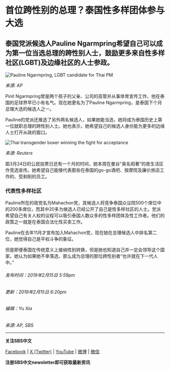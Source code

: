# 首位跨性别的总理？泰国性多样团体参与大选

## 泰国党派候选人Pauline Ngarmpring希望自己可以成为第一位当选总理的跨性别人士，鼓励更多来自性多样社区(LGBT)及边缘社区的人士参政。

![Pauline Ngarmpring, LGBT candidate for Thai PM](https://images.sbs.com.au/dims4/default/7ce7051/2147483647/strip/true/crop/1280x720+0+64/resize/1280x720!/quality/90/?url=http%3A%2F%2Fsbs-au-brightspot.s3.amazonaws.com%2Fdrupal%2Fyourlanguage%2Fpublic%2F469106ad-cd61-4aed-af4a-1b1897ea4d1a_1550213855.jpeg&imwidth=1280)

*来源: AP*

Pinit Ngarmpring曾是两个孩子的父亲、公司的高管并从事体育宣传工作，他在泰国的足球界早已小有名气。现在她更名为了Pauline Ngarmpring，是泰国下个月总理大选的候选人之一。

Pauline的党派还推选了另外两名候选人，如果她能当选，她将成为泰国历史上第一位就职总理的跨性别人士。她也表示，她希望自己的候选人身份能为更多的边缘人士打开从政的窗口。

![Thai transgender boxer winning the fight for acceptance](https://images.sbs.com.au/drupal/yourlanguage/public/b1ac58c1-bdca-456e-bb65-7503bea5e017_1550213294.jpeg?imwidth=1280)

*来源: Reuters*

距3月24日的公民投票日还有一个月的时间，她本周在曼谷“臭名昭著”的夜生活区作竞选宣传。她希望自己能够代表那些在泰国的go-go酒吧、按摩院及廉价旅店工作的、受剥削的员工。

### 代表性多样社区

Pauline所在的政党名为Mahachon党，其候选人将竞争泰国众议院500个席位中的200多席位，而其中20多为候选人已经公开了自己是性多样社区的人士。党派希望自己有关人权的议程可以吸引泰国人数众多的性多样团体及性工作者。他们的政策之一就是在泰国合法化性买卖工作。

Pauline在去年11月才宣布加入Mahachon党，现在她在总理候选人中排名第二位，她觉得自己是平权斗争的象征。

但是即便泰国在传统意义上接纳性别转换，但是她也知道自己并一定会领导这个国家。她认为如果她不幸落选，那么成为总理的那位跨性别者“也许就在下一代人中。”

###### 发布时间：2019年2月15日 5:59pm

###### 更新：2019年2月15日 6:20pm

###### 编辑：Yu Xia

*来源: AP, SBS*

--- 

**关注SBS中文** 

[Facebook](https://www.facebook.com/SBSChinese) | [X (Twitter)](https://twitter.com/sbschinese) | [YouTube](https://www.youtube.com/c/sbschinesenews) | [微博](https://weibo.com/sbschinese) | [微信](weixin://dl/chat?sbsradiochinese) 

**注册SBS中文newsletter即可获取最新资讯**
<!-- tcd_original_link https://www.sbs.com.au/language/chinese/zh-hans/article/we-are-equal-thai-party-candidate-aims-to-be-first-transgender-prime-minister/s3zng5uox -->
